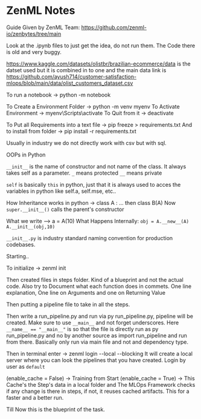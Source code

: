 # ZenML Notes

Guide Given by ZenML Team: https://github.com/zenml-io/zenbytes/tree/main

Look at the .ipynb files to just get the idea, do not run them. The Code there is old and very buggy.

https://www.kaggle.com/datasets/olistbr/brazilian-ecommerce/data is the datset used but it is combined in to one and the main data link is https://github.com/ayush714/customer-satisfaction-mlops/blob/main/data/olist_customers_dataset.csv

To run a notebook -> python -m notebook

To Create a Environment Folder -> python -m venv myenv
To Activate Environment -> myenv\Scripts\activate
To Quit from it -> deactivate

To Put all Requirements into a text file -> pip freeze > requirements.txt
And to install from folder -> pip install -r requirements.txt

Usually in industry we do not directly work with csv but with sql.

OOPs in Python

`__init__` is the name of constructor and not name of the class. It always takes self as a parameter.
`_` means protected
`__` means private

`self` is basically `this` in python, just that it is always used to acces the variables in python like self.a, self.mse, etc..

How Inheritance works in python -> class A : ... then class B(A)
Now `super.__init__()` calls the parent's constructor

What we write --> a = A(10)
What Happens Internally:
`obj = A.__new__(A)`
`A.__init__(obj,10)`

`__init__.py` is industry standard naming convention for production codebases.

Starting..

To initialize -> zenml init

Then created files in steps folder. Kind of a blueprint and not the actual code.
Also try to Document what each function does in commets. One line explanation, One line on Arguments and one on Returning Value

Then putting a pipeline file to take in all the steps.

Then write a run_pipeline.py and run via py run_pipeline.py, pipeline will be created. Make sure to use `__main__` and not forget underscores. Here `__name__ == "__main__"` is so that the file is directly run as py run_pipeline.py and no by another source as import run_pipeline and run from there. Basically only run via main file and not and dependency type.

Then in terminal enter -> zenml login --local --blocking
It will create a local server where you can look the pipelines that you have created. Login by user as `default`

(enable_cache = False) -> Training from Start
(enable_cache = True) -> This Cache's the Step's data in a local folder and The MLOps Framework checks if any change is there in steps, if not, it reuses cached artifacts. This for a faster and a better run.

Till Now this is the blueprint of the task.
